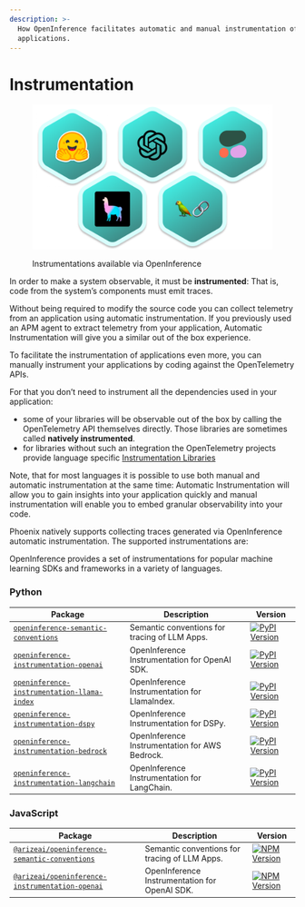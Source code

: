 ```yaml
---
description: >-
  How OpenInference facilitates automatic and manual instrumentation of
  applications.
---
```


# Instrumentation

<figure><img src="../.gitbook/assets/integrations (1).png" alt=""><figcaption><p>Instrumentations available via OpenInference</p></figcaption></figure>



In order to make a system observable, it must be **instrumented**: That is, code from the system’s components must emit traces.

Without being required to modify the source code you can collect telemetry from an application using automatic instrumentation. If you previously used an APM agent to extract telemetry from your application, Automatic Instrumentation will give you a similar out of the box experience.

To facilitate the instrumentation of applications even more, you can manually instrument your applications by coding against the OpenTelemetry APIs.

For that you don’t need to instrument all the dependencies used in your application:

* some of your libraries will be observable out of the box by calling the OpenTelemetry API themselves directly. Those libraries are sometimes called **natively instrumented**.
* for libraries without such an integration the OpenTelemetry projects provide language specific [Instrumentation Libraries](https://github.com/Arize-ai/openinference)

Note, that for most languages it is possible to use both manual and automatic instrumentation at the same time: Automatic Instrumentation will allow you to gain insights into your application quickly and manual instrumentation will enable you to embed granular observability into your code.

Phoenix natively supports collecting traces generated via OpenInference automatic instrumentation. The supported instrumentations are:

OpenInference provides a set of instrumentations for popular machine learning SDKs and frameworks in a variety of languages.

### Python

| Package                                                                                                                                                                        | Description                                    | Version                                                                                                                                                                                                                                                                                                                                               |
| ------------------------------------------------------------------------------------------------------------------------------------------------------------------------------ | ---------------------------------------------- | ----------------------------------------------------------------------------------------------------------------------------------------------------------------------------------------------------------------------------------------------------------------------------------------------------------------------------------------------------- |
| [`openinference-semantic-conventions`](https://github.com/Arize-ai/openinference/blob/main/python/openinference-semantic-conventions/README.md)                                | Semantic conventions for tracing of LLM Apps.  | [![PyPI Version](https://camo.githubusercontent.com/9a08bbaf1640e94354c1a85146fdd40afd89b2f8aeb6574baa7c1b846ac7792d/68747470733a2f2f696d672e736869656c64732e696f2f707970692f762f6f70656e696e666572656e63652d73656d616e7469632d636f6e76656e74696f6e732e737667)](https://pypi.python.org/pypi/openinference-semantic-conventions)                      |
| [`openinference-instrumentation-openai`](https://github.com/Arize-ai/openinference/blob/main/python/instrumentation/openinference-instrumentation-openai/README.md)           | OpenInference Instrumentation for OpenAI SDK.  | [![PyPI Version](https://camo.githubusercontent.com/bb515c29aa0ef45bff47e0510f59ed6701c43457a90d574f537e43c24de9d80f/68747470733a2f2f696d672e736869656c64732e696f2f707970692f762f6f70656e696e666572656e63652d696e737472756d656e746174696f6e2d6f70656e61692e737667)](https://pypi.python.org/pypi/openinference-instrumentation-openai)                |
| [`openinference-instrumentation-llama-index`](https://github.com/Arize-ai/openinference/blob/main/python/instrumentation/openinference-instrumentation-llama-index/README.md) | OpenInference Instrumentation for LlamaIndex.  | [![PyPI Version](https://camo.githubusercontent.com/f9b5663c14435cd2e280675aee8a86f23b1802679514ddbd9cd6d7b5e5d51a06/68747470733a2f2f696d672e736869656c64732e696f2f707970692f762f6f70656e696e666572656e63652d696e737472756d656e746174696f6e2d6c6c616d612d696e6465782e737667)](https://pypi.python.org/pypi/openinference-instrumentation-llama-index) |
| [`openinference-instrumentation-dspy`](https://github.com/Arize-ai/openinference/blob/main/python/instrumentation/openinference-instrumentation-dspy/README.md)               | OpenInference Instrumentation for DSPy.        | [![PyPI Version](https://camo.githubusercontent.com/414d13608ed7dd45f47e813034d6934993bcb49394a51910fa2f037efb4cd891/68747470733a2f2f696d672e736869656c64732e696f2f707970692f762f6f70656e696e666572656e63652d696e737472756d656e746174696f6e2d647370792e737667)](https://pypi.python.org/pypi/openinference-instrumentation-dspy)                      |
| [`openinference-instrumentation-bedrock`](https://github.com/Arize-ai/openinference/blob/main/python/instrumentation/openinference-instrumentation-bedrock/README.md)         | OpenInference Instrumentation for AWS Bedrock. | [![PyPI Version](https://camo.githubusercontent.com/98735a9c821fdb27bf3c29ccf513af8de1fba8878bd6e424ee42f8c971df1afe/68747470733a2f2f696d672e736869656c64732e696f2f707970692f762f6f70656e696e666572656e63652d696e737472756d656e746174696f6e2d626564726f636b2e737667)](https://pypi.python.org/pypi/openinference-instrumentation-bedrock)             |
| [`openinference-instrumentation-langchain`](https://github.com/Arize-ai/openinference/blob/main/python/instrumentation/openinference-instrumentation-langchain/README.md)     | OpenInference Instrumentation for LangChain.   | [![PyPI Version](https://camo.githubusercontent.com/17d2c9f2d42d6dd80a5e0defeed3d7d346444231761194d328e9f21b57c18eae/68747470733a2f2f696d672e736869656c64732e696f2f707970692f762f6f70656e696e666572656e63652d696e737472756d656e746174696f6e2d6c616e67636861696e2e737667)](https://pypi.python.org/pypi/openinference-instrumentation-langchain)       |

### JavaScript

| Package                                                                                                                                                           | Description                                   | Version                                                                                                                                                                                                                                                                                                                                                   |
| ----------------------------------------------------------------------------------------------------------------------------------------------------------------- | --------------------------------------------- | --------------------------------------------------------------------------------------------------------------------------------------------------------------------------------------------------------------------------------------------------------------------------------------------------------------------------------------------------------- |
| [`@arizeai/openinference-semantic-conventions`](https://github.com/Arize-ai/openinference/blob/main/js/packages/openinference-semantic-conventions/README.md)     | Semantic conventions for tracing of LLM Apps. | [![NPM Version](https://camo.githubusercontent.com/43381a7078fce4f511768ea1941bb98a035955f0d79d02f4a3de58f9b7edf727/68747470733a2f2f696d672e736869656c64732e696f2f6e706d2f762f406172697a6561692f6f70656e696e666572656e63652d73656d616e7469632d636f6e76656e74696f6e732e737667)](https://www.npmjs.com/package/@arizeai/openinference-semantic-conventions) |
| [`@arizeai/openinference-instrumentation-openai`](https://github.com/Arize-ai/openinference/blob/main/js/packages/openinference-instrumentation-openai/README.md) | OpenInference Instrumentation for OpenAI SDK. | [![NPM Version](https://camo.githubusercontent.com/e8d7d683994696e16d7620368f72a71929485bbfaad93848edfa813f631d53e2/68747470733a2f2f696d672e736869656c64732e696f2f6e706d2f762f406172697a6561692f6f70656e696e666572656e63652d696e737472756d656e746174696f6e2d6f70656e6169)](https://www.npmjs.com/package/@arizeai/openinference-instrumentation-openai)   |
